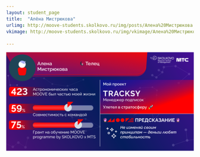 ```yaml
---
layout: student_page
title:  "Алёна Мистрюкова"
urlimg: http://moove-students.skolkovo.ru/img/posts/Алена%20Мистрюкова.png
vkimage: http://moove-students.skolkovo.ru/img/vkimage/Алена%20Мистрюкова%20для%20Вк.png

---
```

<img class="img-fluid" src="/img/posts/Алена Мистрюкова.png" alt="moove-2">
